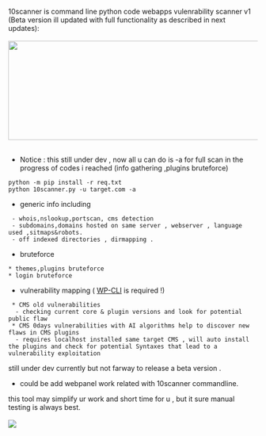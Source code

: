 10scanner is command line python code webapps vulenrability scanner 
v1 (Beta version ill updated with full functionality as described in next updates):
<br></br><img src="https://i.ibb.co/zsMvV4z/10scanner.png" width="600" height="200"><br></br>
* Notice : this still under dev , now all u can do is -a for full scan in the progress of codes i reached (info gathering ,plugins bruteforce)
```
python -m pip install -r req.txt
python 10scanner.py -u target.com -a
```
* generic info including 
```
 - whois,nslookup,portscan, cms detection
 - subdomains,domains hosted on same server , webserver , language used ,sitmaps&robots.
 - off indexed directories , dirmapping . 
```
* bruteforce 
```
* themes,plugins bruteforce 
* login bruteforce 
```
* vulnerability mapping ( <a href="https://wp-cli.org/"> WP-CLI</a> is required !)
```
 * CMS old vulnerabilities
  - checking current core & plugin versions and look for potential public flaw 
 * CMS 0days vulnerabilities with AI algorithms help to discover new flaws in CMS plugins 
  - requires localhost installed same target CMS , will auto install the plugins and check for potential Syntaxes that lead to a vulnerability exploitation
```
 still under dev currently but not farway to release a beta version .
 - could be add webpanel work related with 10scanner commandline.

this tool may simplify ur work and short time for u , but it sure manual testing is always best.
<br><br><a href="https://hits.seeyoufarm.com"><img src="https://hits.seeyoufarm.com/api/count/incr/badge.svg?url=https%3A%2F%2Fgithub.com%2FABDO10DZ%2F10scanner&count_bg=%23F00444&title_bg=%23251212&icon=&icon_color=%23BCAEAE&title=views&edge_flat=false"/></a>
